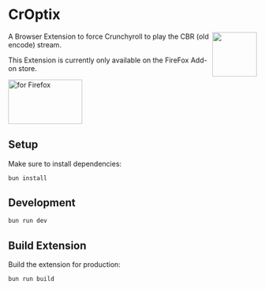 # CrOptix
<img align="right" width="90" height="90" src="https://github.com/user-attachments/assets/c4c938aa-2611-4ed8-8862-2ceb5bfc56a4">

A Browser Extension to force Crunchyroll to play the CBR (old encode) stream.

This Extension is currently only available on the FireFox Add-on store.

[<img lign="right" width="150" height="90" src="https://blog.mozilla.org/addons/files/2020/04/get-the-addon-fx-apr-2020.svg" alt="for Firefox" height="60px">](https://addons.mozilla.org/de/firefox/addon/croptix/)

## Setup

Make sure to install dependencies:

```bash
bun install
```

## Development
```bash
bun run dev
```

## Build Extension

Build the extension for production:

```bash
bun run build
```
